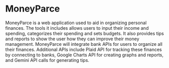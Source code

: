 # MoneyParce

MoneyParce is a web application used to aid in organizing personal finances. The tools it includes allows users to input their income and spending, categorizes their spending and sets budgets. It also provides tips and reports to show the user how they can improve their money management. MoneyParce will integrate bank APIs for users to organize all their finances. Additional APIs include Plaid API for tracking these finances by connecting to banks, Google Charts API for creating graphs and reports, and Gemini API calls for generating tips.
